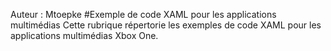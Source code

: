 Auteur &#58; Mtoepke
#Exemple de code XAML pour les applications multimédias
Cette rubrique répertorie les exemples de code XAML pour les applications multimédias Xbox One.


<!--HONumber=Jun16_HO4-->



